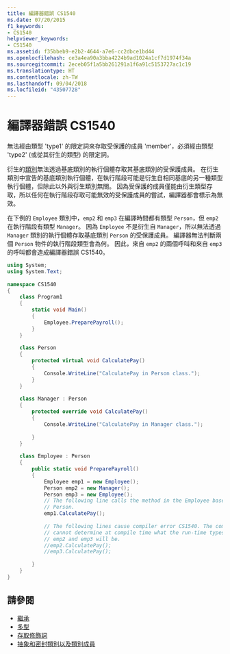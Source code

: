 ```yaml
---
title: 編譯器錯誤 CS1540
ms.date: 07/20/2015
f1_keywords:
- CS1540
helpviewer_keywords:
- CS1540
ms.assetid: f35bbeb9-e2b2-4644-a7e6-cc2dbce1bd44
ms.openlocfilehash: ce3a4ea90a3bba4224b9ad1024a1cf7d1974f34a
ms.sourcegitcommit: 2eceb05f1a5bb261291a1f6a91c5153727ac1c19
ms.translationtype: HT
ms.contentlocale: zh-TW
ms.lasthandoff: 09/04/2018
ms.locfileid: "43507728"
---
```

# <a name="compiler-error-cs1540"></a>編譯器錯誤 CS1540
無法經由類型 'type1' 的限定詞來存取受保護的成員 'member'，必須經由類型 'type2' (或從其衍生的類型) 的限定詞。  
  
 衍生的[類別](../../../csharp/language-reference/keywords/class.md)無法透過基底類別的執行個體存取其基底類別的受保護成員。 在衍生類別中宣告的基底類別執行個體，在執行階段可能是衍生自相同基底的另一種類型執行個體，但除此以外與衍生類別無關。 因為受保護的成員僅能由衍生類型存取，所以任何在執行階段存取可能無效的受保護成員的嘗試，編譯器都會標示為無效。  
  
 在下例的 `Employee` 類別中，`emp2` 和 `emp3` 在編譯時間都有類型 `Person`，但 `emp2` 在執行階段有類型 `Manager`。 因為 `Employee` 不是衍生自 `Manager`，所以無法透過 `Manager` 類別的執行個體存取基底類別 `Person` 的受保護成員。 編譯器無法判斷兩個 `Person` 物件的執行階段類型會為何。 因此，來自 `emp2` 的兩個呼叫和來自 `emp3` 的呼叫都會造成編譯器錯誤 CS1540。  
  
```csharp  
using System;  
using System.Text;  
  
namespace CS1540  
{  
    class Program1  
    {  
        static void Main()  
        {  
            Employee.PreparePayroll();  
        }  
    }  
  
    class Person  
    {  
        protected virtual void CalculatePay()   
        {  
            Console.WriteLine("CalculatePay in Person class.");  
        }  
    }  
  
    class Manager : Person  
    {  
        protected override void CalculatePay()   
        {  
            Console.WriteLine("CalculatePay in Manager class.");   
  
        }  
    }  
  
    class Employee : Person  
    {  
        public static void PreparePayroll()  
        {  
            Employee emp1 = new Employee();  
            Person emp2 = new Manager();  
            Person emp3 = new Employee();  
            // The following line calls the method in the Employee base class,  
            // Person.  
            emp1.CalculatePay();   
  
            // The following lines cause compiler error CS1540. The compiler   
            // cannot determine at compile time what the run-time types of   
            // emp2 and emp3 will be.  
            //emp2.CalculatePay();   
            //emp3.CalculatePay();  
  
        }  
    }  
}  
```  
  
## <a name="see-also"></a>請參閱  

- [繼承](../../../csharp/programming-guide/classes-and-structs/inheritance.md)  
- [多型](../../../csharp/programming-guide/classes-and-structs/polymorphism.md)  
- [存取修飾詞](../../../csharp/programming-guide/classes-and-structs/access-modifiers.md)  
- [抽象和密封類別以及類別成員](../../../csharp/programming-guide/classes-and-structs/abstract-and-sealed-classes-and-class-members.md)
